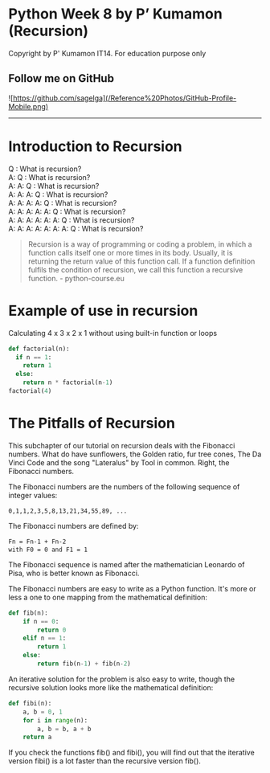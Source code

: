 # Python Week 8 by P’ Kumamon (Recursion)

Copyright by P' Kumamon IT14.
For education purpose only

## Follow me on GitHub
![https://github.com/sagelga](/Reference%20Photos/GitHub-Profile-Mobile.png)

---

# Introduction to Recursion

Q : What is recursion? <br>
A: Q : What is recursion? <br>
A: A: Q : What is recursion? <br>
A: A: A: Q : What is recursion? <br>
A: A: A: A: Q : What is recursion? <br>
A: A: A: A: A: Q : What is recursion? <br>
A: A: A: A: A: A: Q : What is recursion? <br>
A: A: A: A: A: A: A: Q : What is recursion?

> Recursion is a way of programming or coding a problem, in which a function calls itself one or more times in its body. Usually, it is returning the return value of this function call. If a function definition fulfils the condition of recursion, we call this function a recursive function. - python-course.eu

# Example of use in recursion
Calculating 4 x 3 x 2 x 1 without using built-in function or loops
```python
def factorial(n):
  if n == 1:
    return 1
  else:
    return n * factorial(n-1)
factorial(4)
```

# The Pitfalls of Recursion

This subchapter of our tutorial on recursion deals with the Fibonacci numbers. What do have sunflowers, the Golden ratio, fur tree cones, The Da Vinci Code and the song "Lateralus" by Tool in common. Right, the Fibonacci numbers.

The Fibonacci numbers are the numbers of the following sequence of integer values:

```
0,1,1,2,3,5,8,13,21,34,55,89, ...
```

The Fibonacci numbers are defined by:
```
Fn = Fn-1 + Fn-2
with F0 = 0 and F1 = 1
```

The Fibonacci sequence is named after the mathematician Leonardo of Pisa, who is better known as Fibonacci.

The Fibonacci numbers are easy to write as a Python function. It's more or less a one to one mapping from the mathematical definition:

```python
def fib(n):
    if n == 0:
        return 0
    elif n == 1:
        return 1
    else:
        return fib(n-1) + fib(n-2)
```

An iterative solution for the problem is also easy to write, though the recursive solution looks more like the mathematical definition:

```python
def fibi(n):
    a, b = 0, 1
    for i in range(n):
        a, b = b, a + b
    return a
```    

If you check the functions fib() and fibi(), you will find out that the iterative version fibi() is a lot faster than the recursive version fib().
